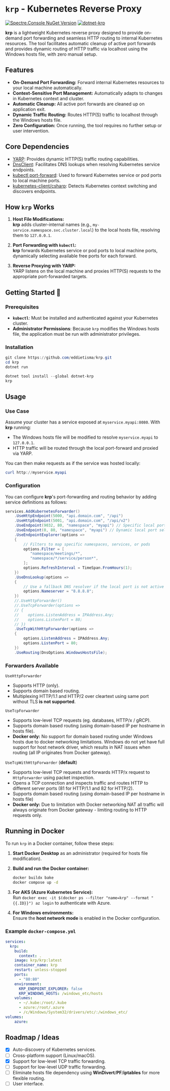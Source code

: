 # `krp` - Kubernetes Reverse Proxy

[![Spectre.Console NuGet Version](https://img.shields.io/nuget/v/krp.svg?style=flat&label=NuGet%3A%20krp)](https://www.nuget.org/packages/krp)
[![dotnet-krp](https://img.shields.io/nuget/v/dotnet-krp.svg?style=flat&label=NuGet%3A%20dotnet-krp)](https://www.nuget.org/packages/dotnet-krp)


**krp** is a lightweight Kubernetes reverse proxy designed to provide on-demand port forwarding and seamless HTTP routing to internal Kubernetes resources. The tool facilitates automatic cleanup of active port forwards and provides dynamic routing of HTTP traffic via localhost using the Windows hosts file, with zero manual setup.

## **Features**
- **On-Demand Port Forwarding:** Forward internal Kubernetes resources to your local machine automatically.
- **Context-Sensitive Port Management:** Automatically adapts to changes in Kubernetes context and cluster.
- **Automatic Cleanup:** All active port forwards are cleaned up on application exit.
- **Dynamic Traffic Routing:** Routes HTTP(S) traffic to localhost through the Windows hosts file.
- **Zero Configuration:** Once running, the tool requires no further setup or user intervention.

## **Core Dependencies**
- [YARP](https://github.com/dotnet/yarp/): Provides dynamic HTTP(S) traffic routing capabilities.
- [DnsClient](https://github.com/MichaCo/DnsClient.NET): Facilitates DNS lookups when resolving Kubernetes service endpoints.
- [kubectl port-forward](https://kubernetes.io/docs/reference/kubectl/generated/kubectl_port-forward/): Used to forward Kubernetes service or pod ports to local machine ports.
- [kubernetes-client/csharp](https://github.com/kubernetes-client/csharp): Detects Kubernetes context switching and discovers endpoints.

## **How `krp` Works**

1. **Host File Modifications:**  
   **krp** adds cluster-internal names (e.g., `my-service.namespace.svc.cluster.local`) to the local hosts file, resolving them to `127.0.0.1`.

2. **Port Forwarding with `kubectl`:**  
   **krp** forwards Kubernetes service or pod ports to local machine ports, dynamically selecting available free ports for each forward.

3. **Reverse Proxying with YARP:**  
   YARP listens on the local machine and proxies HTTP(S) requests to the appropriate port-forwarded targets.

## **Getting Started** 🚀

### Prerequisites
- **`kubectl`**: Must be installed and authenticated against your Kubernetes cluster.
- **Administrator Permissions**: Because `krp` modifies the Windows hosts file, the application must be run with administrator privileges.

### Installation

```powershell
git clone https://github.com/eddietisma/krp.git
cd krp
dotnet run
```

```powershell
dotnet tool install --global dotnet-krp
krp
```

## **Usage**

### Use Case

Assume your cluster has a service exposed at `myservice.myapi:8080`. With **krp** running:

- The Windows hosts file will be modified to resolve `myservice.myapi` to `127.0.0.1`.
- HTTP traffic will be routed through the local port-forward and proxied via YARP.

You can then make requests as if the service was hosted locally:

```powershell
curl http://myservice.myapi
```

### Configuration

You can configure **krp**'s port-forwarding and routing behavior by adding service definitions as follows:

```csharp
services.AddKubernetesForwarder()
    .UseHttpEndpoint(5000, "api.domain.com", "/api")
    .UseHttpEndpoint(5001, "api.domain.com", "/api/v2")
    .UseEndpoint(9032, 80, "namespace", "myapi") // Specific local port mappings
    .UseEndpoint(0, 80, "namespace", "myapi") // Dynamic local port selection
    .UseEndpointExplorer(options =>
    {
        // Filters to map specific namespaces, services, or pods
        options.Filter = [
           "namespace/meetings/*",
           "namespace/*/service/person*",
        ];
        options.RefreshInterval = TimeSpan.FromHours(1);
    })
    .UseDnsLookup(options =>
    {
        // Use a fallback DNS resolver if the local port is not active
        options.Nameserver = "8.8.8.8";
    })
    //.UseHttpForwarder()
    //.UseTcpForwarder(options =>
    // {
    //    options.ListenAddress = IPAddress.Any;
    //    options.ListenPort = 80;
    // })
    .UseTcpWithHttpForwarder(options =>
    {
        options.ListenAddress = IPAddress.Any;
        options.ListenPort = 80;
    })
    .UseRouting(DnsOptions.WindowsHostsFile);
```

### Forwarders Available
`UseHttpForwarder`
- Supports HTTP (only).
- Supports domain based routing.
- Multiplexing HTTP/1.1 and HTTP/2 over cleartext using same port without TLS **is not supported**.

`UseTcpForwarder`
- Supports low-level TCP requests (eg. databases, HTTP/x / gRCP).
- Supports domain based routing (using domain-based IP per hostname in hosts file).
- **Docker only:** No support for domain based routing under Windows hosts due to docker networking limitations. Windows do not yet have full support for host network driver, which results in NAT issues when routing (all IP originates from Docker gateway).

`UseTcpWithHttpForwarder` (**default**)
- Supports low-level TCP requests and forwards HTTP/x request to `HttpForwarder` using packet inspection.
- Opens a TCP connection and inspects traffic and routes HTTP to different server ports (81 for HTTP/1.1 and 82 for HTTP/2).
- Supports domain based routing (using domain-based IP per hostname in hosts file)
- **Docker only:** Due to limitation with Docker networking NAT all traffic will always originate from Docker gateway - limiting routing to HTTP requests only.

## **Running in Docker**

To run `krp` in a Docker container, follow these steps:

1. **Start Docker Desktop** as an administrator (required for hosts file modification).
2. **Build and run the Docker container:**
   ```bash
   docker buildx bake
   docker compose up -d
   ```

3. **For AKS (Azure Kubernetes Service):**  
   Run `docker exec -it $(docker ps --filter "name=krp" --format "{{.ID}}") az login` to authenticate with Azure.

4. **For Windows environments:**  
   Ensure the **host network mode** is enabled in the Docker configuration.

### Example `docker-compose.yml`

```yaml
services:
  krp:
    build:
      context: .
    image: krp/krp:latest
    container_name: krp
    restart: unless-stopped
    ports:
      - "80:80"
    environment:
      KRP_ENDPOINT_EXPLORER: false
      KRP_WINDOWS_HOSTS: /windows_etc/hosts
    volumes:
      - ~/.kube:/root/.kube
      - azure:/root/.azure 
      - /c/Windows/System32/drivers/etc/:/windows_etc/ 
volumes:
    azure:
```

## Roadmap / Ideas
- [x] Auto-discovery of Kubernetes services.
- [ ] Cross-platform support (Linux/macOS).
- [x] Support for low-level TCP traffic forwarding.
- [ ] Support for low-level UDP traffic forwarding.
- [ ] Eliminate hosts file dependency using **WinDivert**/**PF**/**iptables** for more flexible routing.
- [ ] User interface.
